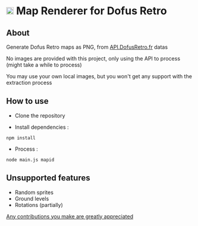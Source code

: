 # <img src="https://cdn.dofusretro.fr/img/map.png" height="20"> Map Renderer for Dofus Retro 

## About

Generate Dofus Retro maps as PNG, from [API.DofusRetro.fr](https://api.dofusretro.fr) datas

No images are provided with this project, only using the API to process (might take a while to process)

You may use your own local images, but you won't get any support with the extraction process

## How to use

- Clone the repository

- Install dependencies : 
```shell
npm install
```
- Process :
```shell
node main.js mapid
```

## Unsupported features
- Random sprites
- Ground levels
- Rotations (partially)

[Any contributions you make are greatly appreciated](https://github.com/ShowMeDawey/MapRenderer-DR)